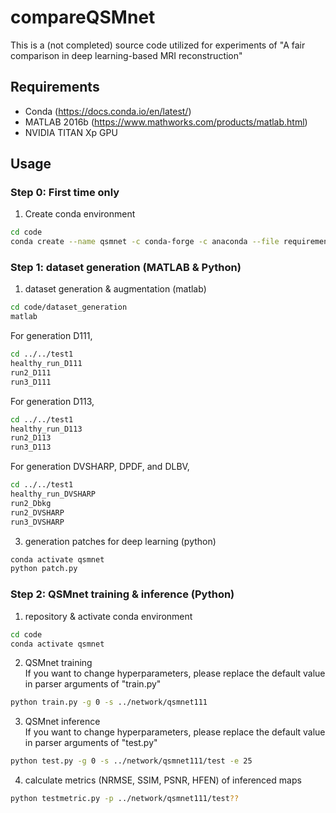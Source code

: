 # compareQSMnet
This is a (not completed) source code utilized for experiments of "A fair comparison in deep learning-based MRI reconstruction"

## Requirements 
* Conda (https://docs.conda.io/en/latest/)
* MATLAB 2016b (https://www.mathworks.com/products/matlab.html)
* NVIDIA TITAN Xp GPU

## Usage
### Step 0: First time only
1. Create conda environment
```bash
cd code
conda create --name qsmnet -c conda-forge -c anaconda --file requirements.txt 
```

### Step 1: dataset generation (MATLAB & Python)
1. dataset generation & augmentation (matlab)  
```bash
cd code/dataset_generation
matlab
```  
 For generation D111,
```bash
cd ../../test1
healthy_run_D111
run2_D111
run3_D111
```
For generation D113, 
```bash
cd ../../test1
healthy_run_D113
run2_D113
run3_D113
```
For generation DVSHARP, DPDF, and DLBV,
```bash
cd ../../test1
healthy_run_DVSHARP
run2_Dbkg
run2_DVSHARP
run3_DVSHARP
```
3. generation patches for deep learning (python)  
```bash
conda activate qsmnet
python patch.py
```

### Step 2: QSMnet training & inference (Python)
1. repository & activate conda environment
```bash
cd code
conda activate qsmnet
```
2. QSMnet training  
If you want to change hyperparameters, please replace the default value in parser arguments of "train.py"
```bash
python train.py -g 0 -s ../network/qsmnet111
```
3. QSMnet inference  
If you want to change hyperparameters, please replace the default value in parser arguments of "test.py"
```bash
python test.py -g 0 -s ../network/qsmnet111/test -e 25
```
4. calculate metrics (NRMSE, SSIM, PSNR, HFEN) of inferenced maps
```bash
python testmetric.py -p ../network/qsmnet111/test??
```

